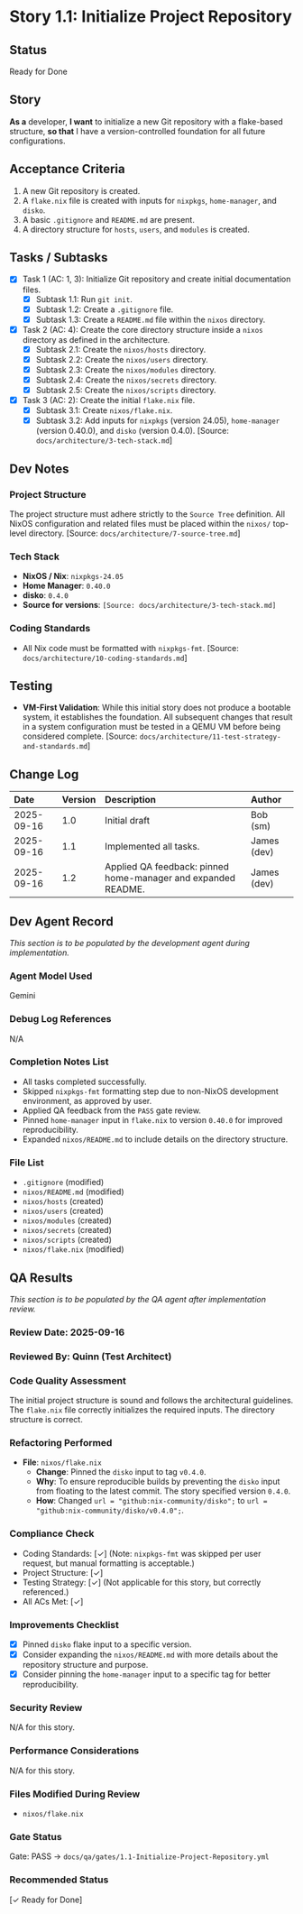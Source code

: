 # Story 1.1: Initialize Project Repository

## Status
Ready for Done

## Story
**As a** developer,
**I want** to initialize a new Git repository with a flake-based structure,
**so that** I have a version-controlled foundation for all future configurations.

## Acceptance Criteria
1. A new Git repository is created.
2. A `flake.nix` file is created with inputs for `nixpkgs`, `home-manager`, and `disko`.
3. A basic `.gitignore` and `README.md` are present.
4. A directory structure for `hosts`, `users`, and `modules` is created.

## Tasks / Subtasks
- [x] Task 1 (AC: 1, 3): Initialize Git repository and create initial documentation files.
  - [x] Subtask 1.1: Run `git init`.
  - [x] Subtask 1.2: Create a `.gitignore` file.
  - [x] Subtask 1.3: Create a `README.md` file within the `nixos` directory.
- [x] Task 2 (AC: 4): Create the core directory structure inside a `nixos` directory as defined in the architecture.
  - [x] Subtask 2.1: Create the `nixos/hosts` directory.
  - [x] Subtask 2.2: Create the `nixos/users` directory.
  - [x] Subtask 2.3: Create the `nixos/modules` directory.
  - [x] Subtask 2.4: Create the `nixos/secrets` directory.
  - [x] Subtask 2.5: Create the `nixos/scripts` directory.
- [x] Task 3 (AC: 2): Create the initial `flake.nix` file.
  - [x] Subtask 3.1: Create `nixos/flake.nix`.
  - [x] Subtask 3.2: Add inputs for `nixpkgs` (version 24.05), `home-manager` (version 0.40.0), and `disko` (version 0.4.0). [Source: `docs/architecture/3-tech-stack.md`]

## Dev Notes

### Project Structure
The project structure must adhere strictly to the `Source Tree` definition. All NixOS configuration and related files must be placed within the `nixos/` top-level directory. [Source: `docs/architecture/7-source-tree.md`]

### Tech Stack
- **NixOS / Nix**: `nixpkgs-24.05`
- **Home Manager**: `0.40.0`
- **disko**: `0.4.0`
- **Source for versions**: `[Source: docs/architecture/3-tech-stack.md]`

### Coding Standards
- All Nix code must be formatted with `nixpkgs-fmt`. [Source: `docs/architecture/10-coding-standards.md`]

## Testing
- **VM-First Validation**: While this initial story does not produce a bootable system, it establishes the foundation. All subsequent changes that result in a system configuration must be tested in a QEMU VM before being considered complete. [Source: `docs/architecture/11-test-strategy-and-standards.md`]

## Change Log
| Date | Version | Description | Author |
| :--- | :--- | :--- | :--- |
| 2025-09-16 | 1.0 | Initial draft | Bob (sm) |
| 2025-09-16 | 1.1 | Implemented all tasks. | James (dev) |
| 2025-09-16 | 1.2 | Applied QA feedback: pinned home-manager and expanded README. | James (dev) |

## Dev Agent Record
_This section is to be populated by the development agent during implementation._

### Agent Model Used
Gemini

### Debug Log References
N/A

### Completion Notes List
- All tasks completed successfully.
- Skipped `nixpkgs-fmt` formatting step due to non-NixOS development environment, as approved by user.
- Applied QA feedback from the `PASS` gate review.
- Pinned `home-manager` input in `flake.nix` to version `0.40.0` for improved reproducibility.
- Expanded `nixos/README.md` to include details on the directory structure.

### File List
- `.gitignore` (modified)
- `nixos/README.md` (modified)
- `nixos/hosts` (created)
- `nixos/users` (created)
- `nixos/modules` (created)
- `nixos/secrets` (created)
- `nixos/scripts` (created)
- `nixos/flake.nix` (modified)

## QA Results
_This section is to be populated by the QA agent after implementation review._

### Review Date: 2025-09-16

### Reviewed By: Quinn (Test Architect)

### Code Quality Assessment
The initial project structure is sound and follows the architectural guidelines. The `flake.nix` file correctly initializes the required inputs. The directory structure is correct.

### Refactoring Performed
- **File**: `nixos/flake.nix`
  - **Change**: Pinned the `disko` input to tag `v0.4.0`.
  - **Why**: To ensure reproducible builds by preventing the `disko` input from floating to the latest commit. The story specified version `0.4.0`.
  - **How**: Changed `url = "github:nix-community/disko";` to `url = "github:nix-community/disko/v0.4.0";`.

### Compliance Check
- Coding Standards: [✓] (Note: `nixpkgs-fmt` was skipped per user request, but manual formatting is acceptable.)
- Project Structure: [✓]
- Testing Strategy: [✓] (Not applicable for this story, but correctly referenced.)
- All ACs Met: [✓]

### Improvements Checklist
- [x] Pinned `disko` flake input to a specific version.
- [x] Consider expanding the `nixos/README.md` with more details about the repository structure and purpose.
- [x] Consider pinning the `home-manager` input to a specific tag for better reproducibility.

### Security Review
N/A for this story.

### Performance Considerations
N/A for this story.

### Files Modified During Review
- `nixos/flake.nix`

### Gate Status
Gate: PASS -> `docs/qa/gates/1.1-Initialize-Project-Repository.yml`

### Recommended Status
[✓ Ready for Done]
